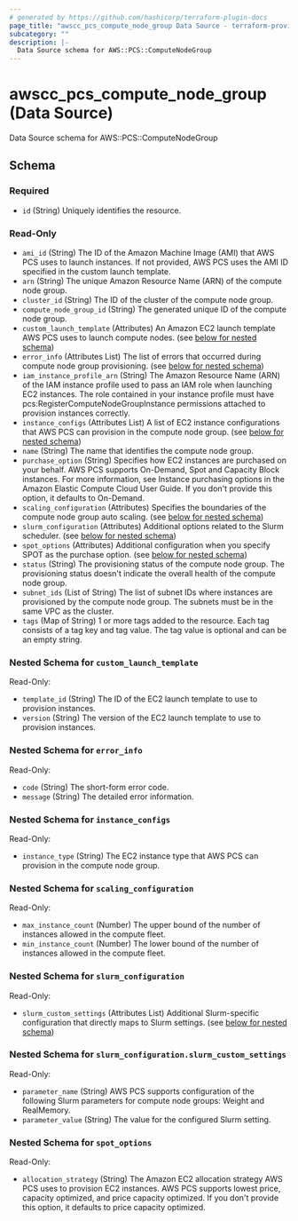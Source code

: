 ```yaml
---
# generated by https://github.com/hashicorp/terraform-plugin-docs
page_title: "awscc_pcs_compute_node_group Data Source - terraform-provider-awscc"
subcategory: ""
description: |-
  Data Source schema for AWS::PCS::ComputeNodeGroup
---
```


# awscc_pcs_compute_node_group (Data Source)

Data Source schema for AWS::PCS::ComputeNodeGroup



<!-- schema generated by tfplugindocs -->
## Schema

### Required

- `id` (String) Uniquely identifies the resource.

### Read-Only

- `ami_id` (String) The ID of the Amazon Machine Image (AMI) that AWS PCS uses to launch instances. If not provided, AWS PCS uses the AMI ID specified in the custom launch template.
- `arn` (String) The unique Amazon Resource Name (ARN) of the compute node group.
- `cluster_id` (String) The ID of the cluster of the compute node group.
- `compute_node_group_id` (String) The generated unique ID of the compute node group.
- `custom_launch_template` (Attributes) An Amazon EC2 launch template AWS PCS uses to launch compute nodes. (see [below for nested schema](#nestedatt--custom_launch_template))
- `error_info` (Attributes List) The list of errors that occurred during compute node group provisioning. (see [below for nested schema](#nestedatt--error_info))
- `iam_instance_profile_arn` (String) The Amazon Resource Name (ARN) of the IAM instance profile used to pass an IAM role when launching EC2 instances. The role contained in your instance profile must have pcs:RegisterComputeNodeGroupInstance permissions attached to provision instances correctly.
- `instance_configs` (Attributes List) A list of EC2 instance configurations that AWS PCS can provision in the compute node group. (see [below for nested schema](#nestedatt--instance_configs))
- `name` (String) The name that identifies the compute node group.
- `purchase_option` (String) Specifies how EC2 instances are purchased on your behalf. AWS PCS supports On-Demand, Spot and Capacity Block instances. For more information, see Instance purchasing options in the Amazon Elastic Compute Cloud User Guide. If you don't provide this option, it defaults to On-Demand.
- `scaling_configuration` (Attributes) Specifies the boundaries of the compute node group auto scaling. (see [below for nested schema](#nestedatt--scaling_configuration))
- `slurm_configuration` (Attributes) Additional options related to the Slurm scheduler. (see [below for nested schema](#nestedatt--slurm_configuration))
- `spot_options` (Attributes) Additional configuration when you specify SPOT as the purchase option. (see [below for nested schema](#nestedatt--spot_options))
- `status` (String) The provisioning status of the compute node group. The provisioning status doesn't indicate the overall health of the compute node group.
- `subnet_ids` (List of String) The list of subnet IDs where instances are provisioned by the compute node group. The subnets must be in the same VPC as the cluster.
- `tags` (Map of String) 1 or more tags added to the resource. Each tag consists of a tag key and tag value. The tag value is optional and can be an empty string.

<a id="nestedatt--custom_launch_template"></a>
### Nested Schema for `custom_launch_template`

Read-Only:

- `template_id` (String) The ID of the EC2 launch template to use to provision instances.
- `version` (String) The version of the EC2 launch template to use to provision instances.


<a id="nestedatt--error_info"></a>
### Nested Schema for `error_info`

Read-Only:

- `code` (String) The short-form error code.
- `message` (String) The detailed error information.


<a id="nestedatt--instance_configs"></a>
### Nested Schema for `instance_configs`

Read-Only:

- `instance_type` (String) The EC2 instance type that AWS PCS can provision in the compute node group.


<a id="nestedatt--scaling_configuration"></a>
### Nested Schema for `scaling_configuration`

Read-Only:

- `max_instance_count` (Number) The upper bound of the number of instances allowed in the compute fleet.
- `min_instance_count` (Number) The lower bound of the number of instances allowed in the compute fleet.


<a id="nestedatt--slurm_configuration"></a>
### Nested Schema for `slurm_configuration`

Read-Only:

- `slurm_custom_settings` (Attributes List) Additional Slurm-specific configuration that directly maps to Slurm settings. (see [below for nested schema](#nestedatt--slurm_configuration--slurm_custom_settings))

<a id="nestedatt--slurm_configuration--slurm_custom_settings"></a>
### Nested Schema for `slurm_configuration.slurm_custom_settings`

Read-Only:

- `parameter_name` (String) AWS PCS supports configuration of the following Slurm parameters for compute node groups: Weight and RealMemory.
- `parameter_value` (String) The value for the configured Slurm setting.



<a id="nestedatt--spot_options"></a>
### Nested Schema for `spot_options`

Read-Only:

- `allocation_strategy` (String) The Amazon EC2 allocation strategy AWS PCS uses to provision EC2 instances. AWS PCS supports lowest price, capacity optimized, and price capacity optimized. If you don't provide this option, it defaults to price capacity optimized.
